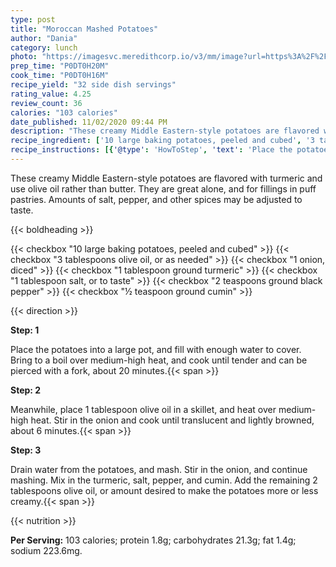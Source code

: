 ```yaml
---
type: post
title: "Moroccan Mashed Potatoes"
author: "Dania"
category: lunch
photo: "https://imagesvc.meredithcorp.io/v3/mm/image?url=https%3A%2F%2Fimages.media-allrecipes.com%2Fuserphotos%2F711646.jpg"
prep_time: "P0DT0H20M"
cook_time: "P0DT0H16M"
recipe_yield: "32 side dish servings"
rating_value: 4.25
review_count: 36
calories: "103 calories"
date_published: 11/02/2020 09:44 PM
description: "These creamy Middle Eastern-style potatoes are flavored with turmeric and use olive oil rather than butter. They are great alone, and for fillings in puff pastries. Amounts of salt, pepper, and other spices may be adjusted to taste."
recipe_ingredient: ['10 large baking potatoes, peeled and cubed', '3 tablespoons olive oil, or as needed', '1 onion, diced', '1 tablespoon ground turmeric', '1 tablespoon salt, or to taste', '2 teaspoons ground black pepper', '½ teaspoon ground cumin']
recipe_instructions: [{'@type': 'HowToStep', 'text': 'Place the potatoes into a large pot, and fill with enough water to cover. Bring to a boil over medium-high heat, and cook until tender and can be pierced with a fork, about 20 minutes.\n'}, {'@type': 'HowToStep', 'text': 'Meanwhile, place 1 tablespoon olive oil in a skillet, and heat over medium-high heat. Stir in the onion and cook until translucent and lightly browned, about 6 minutes.\n'}, {'@type': 'HowToStep', 'text': 'Drain water from the potatoes, and mash. Stir in the onion, and continue mashing. Mix in the turmeric, salt, pepper, and cumin. Add the remaining 2 tablespoons olive oil, or amount desired to make the potatoes more or less creamy.\n'}]
---
```


These creamy Middle Eastern-style potatoes are flavored with turmeric and use olive oil rather than butter. They are great alone, and for fillings in puff pastries. Amounts of salt, pepper, and other spices may be adjusted to taste. 

{{< boldheading >}}

{{< checkbox "10 large baking potatoes, peeled and cubed" >}}
{{< checkbox "3 tablespoons olive oil, or as needed" >}}
{{< checkbox "1  onion, diced" >}}
{{< checkbox "1 tablespoon ground turmeric" >}}
{{< checkbox "1 tablespoon salt, or to taste" >}}
{{< checkbox "2 teaspoons ground black pepper" >}}
{{< checkbox "½ teaspoon ground cumin" >}}


{{< direction >}}

**Step: 1**

Place the potatoes into a large pot, and fill with enough water to cover. Bring to a boil over medium-high heat, and cook until tender and can be pierced with a fork, about 20 minutes.{{< span >}}

**Step: 2**

Meanwhile, place 1 tablespoon olive oil in a skillet, and heat over medium-high heat. Stir in the onion and cook until translucent and lightly browned, about 6 minutes.{{< span >}}

**Step: 3**

Drain water from the potatoes, and mash. Stir in the onion, and continue mashing. Mix in the turmeric, salt, pepper, and cumin. Add the remaining 2 tablespoons olive oil, or amount desired to make the potatoes more or less creamy.{{< span >}}

{{< nutrition >}}

**Per Serving:** 103 calories; protein 1.8g; carbohydrates 21.3g; fat 1.4g; sodium 223.6mg.